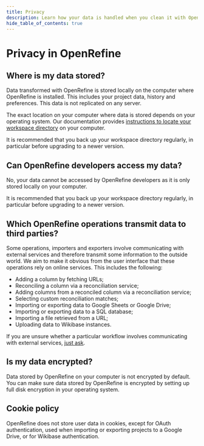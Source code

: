 ```yaml
---
title: Privacy
description: Learn how your data is handled when you clean it with OpenRefine.
hide_table_of_contents: true
---
```


# Privacy in OpenRefine

## Where is my data stored?

  Data transformed with OpenRefine is stored locally on the computer where OpenRefine is installed.
  This includes your project data, history and preferences.
  This data is not replicated on any server.

  The exact location on your computer where data is stored depends on your operating system.
  Our documentation provides [instructions to locate your workspace directory](docs/manual/installing#back-up-your-data) on your computer.

  It is recommended that you back up your workspace directory regularly, in particular before
  upgrading to a newer version.

## Can OpenRefine developers access my data?

No, your data cannot be accessed by OpenRefine developers as it is only stored locally on your
computer.

It is recommended that you back up your workspace directory regularly, in particular before
upgrading to a newer version.

## Which OpenRefine operations transmit data to third parties?

Some operations, importers and exporters involve communicating with external services
and therefore transmit some information to the outside world.
We aim to make it obvious from the user interface that these operations rely on online
services. This includes the following:
- Adding a column by fetching URLs;
- Reconciling a column via a reconciliation service;
- Adding columns from a reconciled column via a reconciliation service;
- Selecting custom reconciliation matches;
- Importing or exporting data to Google Sheets or Google Drive;
- Importing or exporting data to a SQL database;
- Importing a file retrieved from a URL;
- Uploading data to Wikibase instances.

If you are unsure whether a particular workflow involves communicating with external
services, [just ask](/community).

## Is my data encrypted?

Data stored by OpenRefine on your computer is not encrypted by default.
You can make sure data stored by OpenRefine is encrypted by setting up full disk
encryption in your operating system.

## Cookie policy

OpenRefine does not store user data in cookies, except for OAuth authentication,
used when importing or exporting projects to a Google Drive, or for Wikibase authentication.


